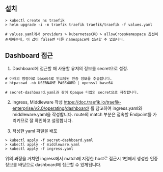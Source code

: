 ## 설치

```
> kubectl create ns traefik
> helm upgrade -i -n traefik traefik traefik/traefik -f values.yaml

# values.yaml에서 providers > kubernetesCRD > allowCrossNamespace 옵션이 존재하는데, 이 값이 false면 다른 namespace에 접근할 수 없습니다.
```

## Dashboard 접근

1. Dashboard에 접근할 때 사용할 유저의 정보를 secret으로 설정.
```
# 아래의 명령어로 base64로 인코딩된 인증 정보를 추출합니다.
> htpasswd -nb USERNAME PASSWORD | openssl base64

# secret-dashboard.yaml과 같이 Opaque 타입의 secret으로 저장합니다.
```

2. Ingress, Middleware 작성
https://doc.traefik.io/traefik-enterprise/v2.0/operating/dashboard/
를 참고하여 ingress.yaml와 middleware.yaml을 작성합니다.
route의 match 부분은 접속할 Endpoint를 가리키므로 잘 확인하고 설정합니다.

3. 작성한 yaml 파일을 배포
```
> kubectl apply -f secret-dashboard.yaml
> kubectl apply -f middleware.yaml
> kubectl apply -f ingress.yaml
```

위의 과정을 거치면 ingress에서 match에 지정한 host로 접근시 1번에서 생성한 인증정보를 바탕으로 dashboard에 접근할 수 있게됩니다.
